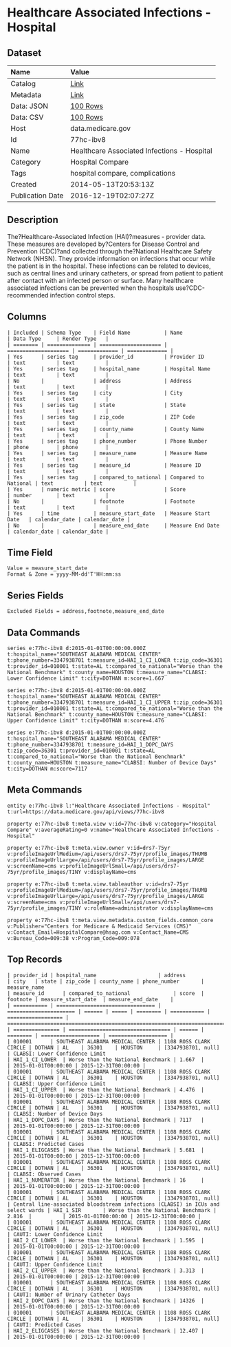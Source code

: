 # Healthcare Associated Infections - Hospital

## Dataset

| Name | Value |
| :--- | :---- |
| Catalog | [Link](https://catalog.data.gov/dataset/healthcare-associated-infections-hospital-3ca5e) |
| Metadata | [Link](https://data.medicare.gov/api/views/77hc-ibv8) |
| Data: JSON | [100 Rows](https://data.medicare.gov/api/views/77hc-ibv8/rows.json?max_rows=100) |
| Data: CSV | [100 Rows](https://data.medicare.gov/api/views/77hc-ibv8/rows.csv?max_rows=100) |
| Host | data.medicare.gov |
| Id | 77hc-ibv8 |
| Name | Healthcare Associated Infections - Hospital |
| Category | Hospital Compare |
| Tags | hospital compare, complications |
| Created | 2014-05-13T20:53:13Z |
| Publication Date | 2016-12-19T02:07:27Z |

## Description

The?Healthcare-Associated Infection (HAI)?measures - provider data. These measures are developed by?Centers for Disease Control and Prevention (CDC)?and collected through the?National Healthcare Safety Network (NHSN). They provide information on infections that occur while the patient is in the hospital. These infections can be related to devices, such as central lines and urinary catheters, or spread from patient to patient after contact with an infected person or surface. Many healthcare associated infections can be prevented when the hospitals use?CDC-recommended infection control steps.

## Columns

```ls
| Included | Schema Type    | Field Name           | Name                 | Data Type     | Render Type   |
| ======== | ============== | ==================== | ==================== | ============= | ============= |
| Yes      | series tag     | provider_id          | Provider ID          | text          | text          |
| Yes      | series tag     | hospital_name        | Hospital Name        | text          | text          |
| No       |                | address              | Address              | text          | text          |
| Yes      | series tag     | city                 | City                 | text          | text          |
| Yes      | series tag     | state                | State                | text          | text          |
| Yes      | series tag     | zip_code             | ZIP Code             | text          | text          |
| Yes      | series tag     | county_name          | County Name          | text          | text          |
| Yes      | series tag     | phone_number         | Phone Number         | phone         | phone         |
| Yes      | series tag     | measure_name         | Measure Name         | text          | text          |
| Yes      | series tag     | measure_id           | Measure ID           | text          | text          |
| Yes      | series tag     | compared_to_national | Compared to National | text          | text          |
| Yes      | numeric metric | score                | Score                | number        | text          |
| No       |                | footnote             | Footnote             | text          | text          |
| Yes      | time           | measure_start_date   | Measure Start Date   | calendar_date | calendar_date |
| No       |                | measure_end_date     | Measure End Date     | calendar_date | calendar_date |
```

## Time Field

```ls
Value = measure_start_date
Format & Zone = yyyy-MM-dd'T'HH:mm:ss
```

## Series Fields

```ls
Excluded Fields = address,footnote,measure_end_date
```

## Data Commands

```ls
series e:77hc-ibv8 d:2015-01-01T00:00:00.000Z t:hospital_name="SOUTHEAST ALABAMA MEDICAL CENTER" t:phone_number=3347938701 t:measure_id=HAI_1_CI_LOWER t:zip_code=36301 t:provider_id=010001 t:state=AL t:compared_to_national="Worse than the National Benchmark" t:county_name=HOUSTON t:measure_name="CLABSI: Lower Confidence Limit" t:city=DOTHAN m:score=1.667

series e:77hc-ibv8 d:2015-01-01T00:00:00.000Z t:hospital_name="SOUTHEAST ALABAMA MEDICAL CENTER" t:phone_number=3347938701 t:measure_id=HAI_1_CI_UPPER t:zip_code=36301 t:provider_id=010001 t:state=AL t:compared_to_national="Worse than the National Benchmark" t:county_name=HOUSTON t:measure_name="CLABSI: Upper Confidence Limit" t:city=DOTHAN m:score=4.476

series e:77hc-ibv8 d:2015-01-01T00:00:00.000Z t:hospital_name="SOUTHEAST ALABAMA MEDICAL CENTER" t:phone_number=3347938701 t:measure_id=HAI_1_DOPC_DAYS t:zip_code=36301 t:provider_id=010001 t:state=AL t:compared_to_national="Worse than the National Benchmark" t:county_name=HOUSTON t:measure_name="CLABSI: Number of Device Days" t:city=DOTHAN m:score=7117
```

## Meta Commands

```ls
entity e:77hc-ibv8 l:"Healthcare Associated Infections - Hospital" t:url=https://data.medicare.gov/api/views/77hc-ibv8

property e:77hc-ibv8 t:meta.view v:id=77hc-ibv8 v:category="Hospital Compare" v:averageRating=0 v:name="Healthcare Associated Infections - Hospital"

property e:77hc-ibv8 t:meta.view.owner v:id=drs7-75yr v:profileImageUrlMedium=/api/users/drs7-75yr/profile_images/THUMB v:profileImageUrlLarge=/api/users/drs7-75yr/profile_images/LARGE v:screenName=cms v:profileImageUrlSmall=/api/users/drs7-75yr/profile_images/TINY v:displayName=cms

property e:77hc-ibv8 t:meta.view.tableauthor v:id=drs7-75yr v:profileImageUrlMedium=/api/users/drs7-75yr/profile_images/THUMB v:profileImageUrlLarge=/api/users/drs7-75yr/profile_images/LARGE v:screenName=cms v:profileImageUrlSmall=/api/users/drs7-75yr/profile_images/TINY v:roleName=administrator v:displayName=cms

property e:77hc-ibv8 t:meta.view.metadata.custom_fields.common_core v:Publisher="Centers for Medicare & Medicaid Services (CMS)" v:Contact_Email=HospitalCompare@hsag.com v:Contact_Name=CMS v:Bureau_Code=009:38 v:Program_Code=009:078
```

## Top Records

```ls
| provider_id | hospital_name                    | address                | city   | state | zip_code | county_name | phone_number       | measure_name                                                                     | measure_id      | compared_to_national              | score  | footnote | measure_start_date  | measure_end_date    | 
| =========== | ================================ | ====================== | ====== | ===== | ======== | =========== | ================== | ================================================================================ | =============== | ================================= | ====== | ======== | =================== | =================== | 
| 010001      | SOUTHEAST ALABAMA MEDICAL CENTER | 1108 ROSS CLARK CIRCLE | DOTHAN | AL    | 36301    | HOUSTON     | [3347938701, null] | CLABSI: Lower Confidence Limit                                                   | HAI_1_CI_LOWER  | Worse than the National Benchmark | 1.667  |          | 2015-01-01T00:00:00 | 2015-12-31T00:00:00 | 
| 010001      | SOUTHEAST ALABAMA MEDICAL CENTER | 1108 ROSS CLARK CIRCLE | DOTHAN | AL    | 36301    | HOUSTON     | [3347938701, null] | CLABSI: Upper Confidence Limit                                                   | HAI_1_CI_UPPER  | Worse than the National Benchmark | 4.476  |          | 2015-01-01T00:00:00 | 2015-12-31T00:00:00 | 
| 010001      | SOUTHEAST ALABAMA MEDICAL CENTER | 1108 ROSS CLARK CIRCLE | DOTHAN | AL    | 36301    | HOUSTON     | [3347938701, null] | CLABSI: Number of Device Days                                                    | HAI_1_DOPC_DAYS | Worse than the National Benchmark | 7117   |          | 2015-01-01T00:00:00 | 2015-12-31T00:00:00 | 
| 010001      | SOUTHEAST ALABAMA MEDICAL CENTER | 1108 ROSS CLARK CIRCLE | DOTHAN | AL    | 36301    | HOUSTON     | [3347938701, null] | CLABSI: Predicted Cases                                                          | HAI_1_ELIGCASES | Worse than the National Benchmark | 5.681  |          | 2015-01-01T00:00:00 | 2015-12-31T00:00:00 | 
| 010001      | SOUTHEAST ALABAMA MEDICAL CENTER | 1108 ROSS CLARK CIRCLE | DOTHAN | AL    | 36301    | HOUSTON     | [3347938701, null] | CLABSI: Observed Cases                                                           | HAI_1_NUMERATOR | Worse than the National Benchmark | 16     |          | 2015-01-01T00:00:00 | 2015-12-31T00:00:00 | 
| 010001      | SOUTHEAST ALABAMA MEDICAL CENTER | 1108 ROSS CLARK CIRCLE | DOTHAN | AL    | 36301    | HOUSTON     | [3347938701, null] | Central line-associated bloodstream infections (CLABSI) in ICUs and select wards | HAI_1_SIR       | Worse than the National Benchmark | 2.816  |          | 2015-01-01T00:00:00 | 2015-12-31T00:00:00 | 
| 010001      | SOUTHEAST ALABAMA MEDICAL CENTER | 1108 ROSS CLARK CIRCLE | DOTHAN | AL    | 36301    | HOUSTON     | [3347938701, null] | CAUTI: Lower Confidence Limit                                                    | HAI_2_CI_LOWER  | Worse than the National Benchmark | 1.595  |          | 2015-01-01T00:00:00 | 2015-12-31T00:00:00 | 
| 010001      | SOUTHEAST ALABAMA MEDICAL CENTER | 1108 ROSS CLARK CIRCLE | DOTHAN | AL    | 36301    | HOUSTON     | [3347938701, null] | CAUTI: Upper Confidence Limit                                                    | HAI_2_CI_UPPER  | Worse than the National Benchmark | 3.313  |          | 2015-01-01T00:00:00 | 2015-12-31T00:00:00 | 
| 010001      | SOUTHEAST ALABAMA MEDICAL CENTER | 1108 ROSS CLARK CIRCLE | DOTHAN | AL    | 36301    | HOUSTON     | [3347938701, null] | CAUTI: Number of Urinary Catheter Days                                           | HAI_2_DOPC_DAYS | Worse than the National Benchmark | 14326  |          | 2015-01-01T00:00:00 | 2015-12-31T00:00:00 | 
| 010001      | SOUTHEAST ALABAMA MEDICAL CENTER | 1108 ROSS CLARK CIRCLE | DOTHAN | AL    | 36301    | HOUSTON     | [3347938701, null] | CAUTI: Predicted Cases                                                           | HAI_2_ELIGCASES | Worse than the National Benchmark | 12.407 |          | 2015-01-01T00:00:00 | 2015-12-31T00:00:00 | 
```